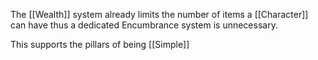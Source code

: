 The [[Wealth]] system already limits the number of items a [[Character]] can have thus a dedicated Encumbrance system is unnecessary.

This supports the pillars of being [[Simple]]